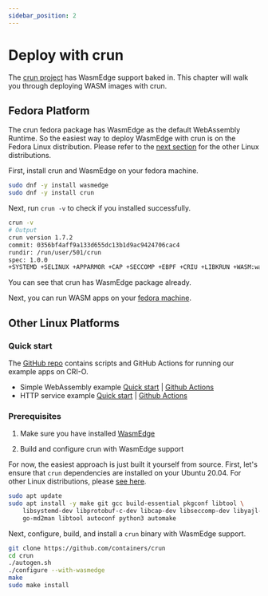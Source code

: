 ```yaml
---
sidebar_position: 2
---
```


# Deploy with crun

The [crun project](https://github.com/containers/crun) has WasmEdge support baked in. This chapter will walk you through deploying WASM images with crun.

## Fedora Platform

The crun fedora package has WasmEdge as the default WebAssembly Runtime. So the easiest way to deploy WasmEdge with crun is on the Fedora Linux distribution. Please refer to the [next section](#other-linux-platforms) for the other Linux distributions.

First, install crun and WasmEdge on your fedora machine.

```bash
sudo dnf -y install wasmedge
sudo dnf -y install crun
```

Next, run `crun -v` to check if you installed successfully.

```bash
crun -v
# Output
crun version 1.7.2
commit: 0356bf4aff9a133d655dc13b1d9ac9424706cac4
rundir: /run/user/501/crun
spec: 1.0.0
+SYSTEMD +SELINUX +APPARMOR +CAP +SECCOMP +EBPF +CRIU +LIBKRUN +WASM:wasmedge +YAJL
```

You can see that crun has WasmEdge package already.

Next, you can run WASM apps on your [fedora machine](../../../start/getting-started/quick_start_redhat.md).

## Other Linux Platforms

### Quick start

The [GitHub repo](https://github.com/second-state/wasmedge-containers-examples/) contains scripts and GitHub Actions for running our example apps on CRI-O.

- Simple WebAssembly example [Quick start](https://github.com/second-state/wasmedge-containers-examples/blob/main/crio/README.md) | [Github Actions](https://github.com/second-state/wasmedge-containers-examples/blob/main/.github/workflows/crio.yml)
- HTTP service example [Quick start](https://github.com/second-state/wasmedge-containers-examples/blob/main/crio/http_server/README.md) | [Github Actions](https://github.com/second-state/wasmedge-containers-examples/blob/main/.github/workflows/crio-server.yml)

### Prerequisites

1. Make sure you have installed [WasmEdge](../../../start/install.md#install)

2. Build and configure crun with WasmEdge support

For now, the easiest approach is just built it yourself from source. First, let's ensure that `crun` dependencies are installed on your Ubuntu 20.04. For other Linux distributions, please [see here](https://github.com/containers/crun#readme).

```bash
sudo apt update
sudo apt install -y make git gcc build-essential pkgconf libtool \
    libsystemd-dev libprotobuf-c-dev libcap-dev libseccomp-dev libyajl-dev \
    go-md2man libtool autoconf python3 automake
```

Next, configure, build, and install a `crun` binary with WasmEdge support.

```bash
git clone https://github.com/containers/crun
cd crun
./autogen.sh
./configure --with-wasmedge
make
sudo make install
```
